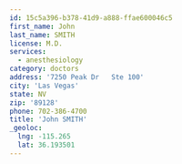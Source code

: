 ```yaml
---
id: 15c5a396-b378-41d9-a888-ffae600046c5
first_name: John
last_name: SMITH
license: M.D.
services:
  - anesthesiology
category: doctors
address: '7250 Peak Dr   Ste 100'
city: 'Las Vegas'
state: NV
zip: '89128'
phone: 702-386-4700
title: 'John SMITH'
_geoloc:
  lng: -115.265
  lat: 36.193501
---
```

